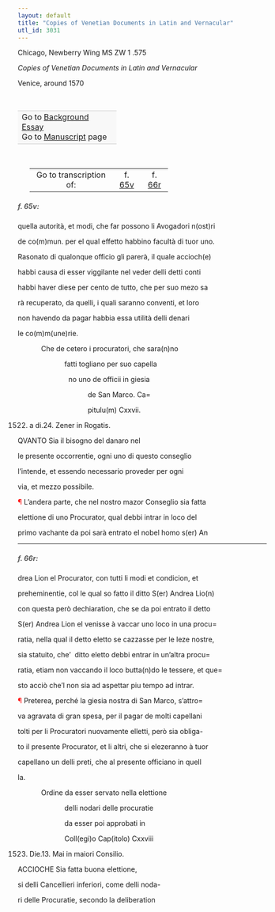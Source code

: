 ```yaml
---
layout: default
title: "Copies of Venetian Documents in Latin and Vernacular"
utl_id: 3031
---
```



Chicago, Newberry Wing MS ZW 1 .575


*Copies of Venetian Documents in Latin and Vernacular*


Venice, around 1570


 

<table border="0.5" cellpadding="1" cellspacing="1" style="width: 200px; background-color:#F8F8F8;"><tbody style="border-color:#ccc"><tr style="border-color:#ccc"><td>Go to <a href="{{ site.baseurl }}/essay/037" target="_blank">Background Essay</a><br />
			Go to <a href="{{ site.baseurl }}/www/record.html?id=037" target="_blank">Manuscript</a> page</td>
</tr></tbody></table>
 


<table border="0.5" cellpadding="1" cellspacing="1" style="width: 280px; margin-left: 0.25in;"><tbody><tr style="border-color:#B3B6B7"><td style="text-align:center">Go to transcription of:</td>
<td style="text-align:center">f. <a href="#1">65v</a></td>
<td style="text-align:center">f. <a href="#2">66r</a></td>
</tr></tbody></table>
<h5 id="1" style="color:#555;">f. 65v:</h5>

quella autorità, et modi, che far possono li Avogadori n(ost)ri


de co(m)mun. per el qual effetto habbino facultà di tuor uno.


Rasonato di qualonque officio gli parerà, il quale accioch(e)


habbi causa di esser viggilante nel veder delli detti conti


habbi haver diese per cento de tutto, che per suo mezo sa


rà recuperato, da quelli, i quali saranno conventi, et loro


non havendo da pagar habbia essa utilità delli denari


le co(m)m(une)rie.


            Che de cetero i procuratori, che sara(n)no


                        fatti togliano per suo capella


                          no uno de officii in giesia


                                    de San Marco. Ca=


                                    pitulu(m) Cxxvii.


1522. a di.24. Zener in Rogatis.


QVANTO Sia il bisogno del danaro nel


le presente occorrentie, ogni uno di questo conseglio


l’intende, et essendo necessario proveder per ogni


via, et mezzo possibile.


<hi style="color:red;">¶</hi> L’andera parte, che nel nostro mazor Conseglio sia fatta


elettione di uno Procurator, qual debbi intrar in loco del


primo vachante da poi sarà entrato el nobel homo s(er) An


<hr /><h5 id="2" style="color:#555;">f. 66r:</h5>

drea Lion el Procurator, con tutti li modi et condicion, et


preheminentie, col le qual so fatto il ditto S(er) Andrea Lio(n)


con questa però dechiaration, che se da poi entrato il detto


S(er) Andrea Lion el venisse à vaccar uno loco in una procu=


ratia, nella qual il detto eletto se cazzasse per le leze nostre,


sia statuito, che’  ditto eletto debbi entrar in un’altra procu=


ratia, etiam non vaccando il loco butta(n)do le tessere, et que=


sto acciò che’l non sia ad aspettar piu tempo ad intrar.


<hi style="color:red;">¶</hi> Preterea, perché la giesia nostra di San Marco, s’attro=


va agravata di gran spesa, per il pagar de molti capellani


tolti per li Procuratori nuovamente elletti, però sia obliga-


to il presente Procurator, et li altri, che si elezeranno à tuor


capellano un delli preti, che al presente officiano in quell


la.


            Ordine da esser servato nella elettione


                        delli nodari delle procuratie


                        da esser poi approbati in


                        Coll(egi)o Cap(itolo) Cxxviii


1523. Die.13. Mai in maiori Consilio.


ACCIOCHE Sia fatta buona elettione,


si delli Cancellieri inferiori, come delli noda-


ri delle Procuratie, secondo la deliberation

